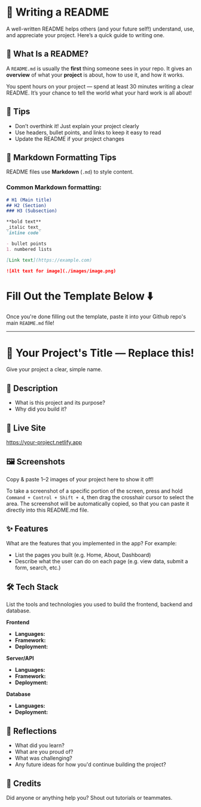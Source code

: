 # 📝 Writing a README

A well-written README helps others (and your future self!) understand, use, and appreciate your project. Here’s a quick guide to writing one.

## 📌 What Is a README?

A `README.md` is usually the **first** thing someone sees in your repo. It gives an **overview** of what your **project** is about, how to use it, and how it works.

You spent hours on your project — spend at least 30 minutes writing a clear README.
It’s your chance to tell the world what your hard work is all about!

## 🧹 Tips

- Don’t overthink it! Just explain your project clearly
- Use headers, bullet points, and links to keep it easy to read
- Update the README if your project changes

## 🎨 Markdown Formatting Tips

README files use **Markdown** (`.md`) to style content.

### Common Markdown formatting:

```markdown
# H1 (Main title)
## H2 (Section)
### H3 (Subsection)

**bold text**  
_italic text_  
`inline code`  

- bullet points
1. numbered lists

[Link text](https://example.com)

![Alt text for image](./images/image.png)
```

# Fill Out the Template Below ⬇️ 
Once you're done filling out the template, paste it into your Github repo's main `README.md` file! 

---

# 📝 Your Project's Title — Replace this!

Give your project a clear, simple name.

## 📌 Description

- What is this project and its purpose? 
- Why did you build it?

## 🚀 Live Site

https://your-project.netlify.app

## 🖼️ Screenshots

Copy & paste 1–2 images of your project here to show it off! 

To take a screenshot of a specific portion of the screen, press and hold `Command + Control + Shift + 4`, then drag the crosshair cursor to select the area. The screenshot will be automatically copied, so that you can paste it directly into this README.md file. 

## ✨ Features

What are the features that you implemented in the app? 
For example:
- List the pages you built (e.g. Home, About, Dashboard)
- Describe what the user can do on each page (e.g. view data, submit a form, search, etc.)

## 🛠️ Tech Stack

List the tools and technologies you used to build the frontend, backend and database. 

**Frontend**

- **Languages:**
- **Framework:**
- **Deployment:**

**Server/API**

- **Languages:**
- **Framework:**
- **Deployment:**

**Database**

- **Languages:**
- **Deployment:**

## 💭 Reflections

- What did you learn?
- What are you proud of?
- What was challenging?
- Any future ideas for how you'd continue building the project?

## 🙌 Credits

Did anyone or anything help you? Shout out tutorials or teammates. 
